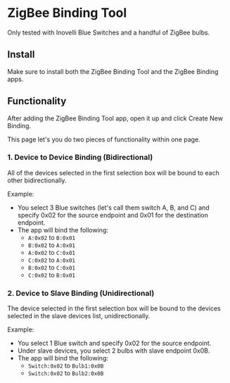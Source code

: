 # ZigBee Binding Tool

Only tested with Inovelli Blue Switches and a handful of ZigBee bulbs.

## Install

Make sure to install both the ZigBee Binding Tool and the ZigBee Binding apps.

## Functionality

After adding the ZigBee Binding Tool app, open it up and click Create New Binding.

This page let's you do two pieces of functionality within one page.

### 1. Device to Device Binding (Bidirectional)

All of the devices selected in the first selection box will be bound to each other bidirectionally.

Example:
* You select 3 Blue switches (let's call them switch A, B, and C) and specify 0x02 for the source endpoint and 0x01 for the destination endpoint.
* The app will bind the following:
  * `A:0x02` to `B:0x01`
  * `B:0x02` to `A:0x01`
  * `A:0x02` to `C:0x01`
  * `C:0x02` to `A:0x01`
  * `B:0x02` to `C:0x01`
  * `C:0x02` to `B:0x01`

### 2. Device to Slave Binding (Unidirectional)

The device selected in the first selection box will be bound to the devices selected in the slave devices list, unidirectionally.

Example:
* You select 1 Blue switch and specify 0x02 for the source endpoint.
* Under slave devices, you select 2 bulbs with slave endpoint 0x0B.
* The app will bind the following:
  * `Switch:0x02` to `Bulb1:0x0B`
  * `Switch:0x02` to `Bulb2:0x0B`
